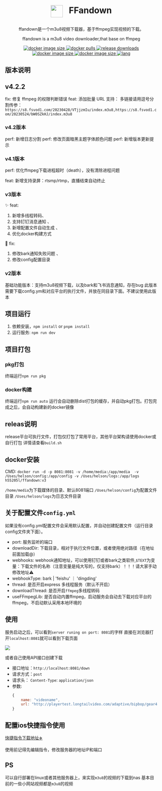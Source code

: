 # <p align="center" style="display: flex;justify-content: center;"><img style="margin-right: 20px; width: 40px;" src="https://pic.kblue.site/picgo/ffandown.svg"/> FFandown</p>

<p align="center">ffandown是一个m3u8视频下载器，基于ffmpeg实现视频的下载。
<p align="center">ffandown is a m3u8 video downloader,that base on ffmpeg</p>
<p align="center">
    <a href="https://hub.docker.com/r/h55205l/ffandown">
        <img alt="docker image size" src="https://img.shields.io/docker/image-size/h55205l/ffandown"/>
    </a>
    <a href="https://hub.docker.com/r/h55205l/ffandown">
        <img alt="docker pulls" src="https://img.shields.io/docker/pulls/h55205l/ffandown?style=social"/>
    </a>
    <a href="https://github.com/helson-lin/ffandown">
          <img alt="release downloads" src="https://img.shields.io/github/downloads/helson-lin/ffandown/total?color=brightgreen&label=release%20download"/>
    </a>
    <a href="https://github.com/helson-lin/ffandown">
        <img alt="docker image size" src="https://img.shields.io/badge/platform-macos%7Clinux%7Cwin-brightgreen"/>
    </a>
     <a href="https://github.com/helson-lin/ffandown">
        <img alt="docker image size" src="https://img.shields.io/github/last-commit/helson-lin/ffandown"/>
    </a>
    <a href="/README.md">
        <img alt="lang" src="https://img.shields.io/badge/Lang-EN-brightgreen" />
    </a>
</p>

## 版本说明

## v4.2.2
fix: 修复 ffmpeg 的权限判断错误
feat: 添加批量 URL 支持： 多链接请用逗号分割传参：
`https://s8.fsvod1.com/20230428/VTjjzmIu/index.m3u8,https://s8.fsvod1.com/20230524/bW0SZkHJ/index.m3u8`


### v4.2版本

perf: 新增日志分割
perf: 修改页面暗黑主题字体颜色问题
perf: 新增版本更新提示
### v4.1版本

perf: 优化ffmpeg下载进程超时（death），没有清除进程问题

feat: 新增支持录屏：rtsmp/rtmp，直播结束自动终止

### v3版本
✨ feat:
1. 新增多线程转码、 
2. 支持钉钉消息通知 、
3. 新增配置文件自动生成 、
4. 优化docker构建方式

🐞 fix:
1. 修改bark通知失败问题 、
2. 修改config配置目录


### v2版本

基础功能版本：支持m3u8视频下载，以及bark和飞书消息通知，存在bug 
此版本需要下载config.ym和对应平台的执行文件，并放在同目录下面。不建议使用此版本

## 项目运行

1. 依赖安装，`npm install` or `pnpm install`
2. 运行服务: `npm run dev`


## 项目打包

### pkg打包

终端运行`npm run pkg`

### docker构建

终端运行`npm run auto`
运行会自动删除dist打包的缓存，并自动pkg打包。打包完成之后，会自动构建新的docker镜像
## releas说明

release平台可执行文件，打包仅打包了常用平台，其他平台架构请使用docker或自行打包
详情请查看`build.sh`

## docker安装

CMD:  `docker run -d -p 8081:8081 -v /home/media:/app/media  -v /Uses/helson/config:/app/config -v /Uses/helson/logs:/app/logs h55205l/ffandown:v3`

`/home/media`为下载媒体的目录、默认8081端口
`/Uses/helson/config`为配置文件目录
`/Uses/helson/logs`为日志文件目录

## 关于配置文件`config.yml`

如果没有config.yml配置文件会采用默认配置，并自动创建配置文件（运行目录config文件夹下面）。


- port: 服务监听的端口
- downloadDir: 下载目录，相对于执行文件位置，或者使用绝对路径（在地址前面加载@）
- webhooks: webhook通知地址，可以使用钉钉或者bark之类软件,`$TEXT`为变量：下载文件的名称（注意变量是纯大写的，仅支持bark）！！！请大家手动修改地址⚠️
- webhookType: bark | 'feishu' ｜ 'dingding'
- thread: 是否开启express 多线程服务（默认不开启）
- downloadThread: 是否开启`ffmpeg`多线程转码
- useFFmpegLib: 是否自动内置ffmpeg，启动服务会自动去下载对应平台的ffmpeg，不启动默认采用本地环境的


## 使用

服务启动之后，可以看到`server runing on port: 8081`的字样
直接在浏览器打开`localhost:8081`就可以看到下载页面

![](https://pic.kblue.site/picgo/localhost_8081_.png)


或者自己使用API接口创建下载
- 接口地址：`http://localhost:8081/down`
- 请求方式：`post`
- 请求头： `Content-Type`: `application/json`
- 参数: 
    ```js
    {
        name: "videoname",
        url: "http://playertest.longtailvideo.com/adaptive/bipbop/gear4/prog_index.m3u8"
    }
    ```


## 配置ios快捷指令使用

[快捷指令下载地址✈️](https://www.icloud.com/shortcuts/b185d44fb6574db29c79cb193e5bb079)

使用前记得先编辑指令，修改服务器的地址IP和端口


## PS

可以自行部署在linux或者其他服务器上，来实现`m3u8`的视频的下载到nas
基本目前的一些小网站视频都是`m3u8`的视频
